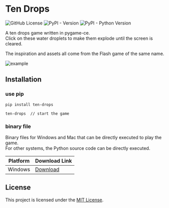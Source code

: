 # Ten Drops

![GitHub License](https://img.shields.io/github/license/chyok/ten-drops)
![PyPI - Version](https://img.shields.io/pypi/v/ten-drops)
![PyPI - Python Version](https://img.shields.io/pypi/pyversions/ten-drops)

A ten drops game written in pygame-ce.  
Click on these water droplets to make them explode until the screen is cleared.

The inspiration and assets all come from the Flash game of the same name.

![example](https://github.com/chyok/ten-drops/assets/32629225/b8409169-dd31-4912-a91e-5fed288a833c)

## Installation

### use pip

```commandline
pip install ten-drops

ten-drops  // start the game 
```

### binary file

Binary files for Windows and Mac that can be directly executed to play the game.  
For other systems, the Python source code can be directly executed.

| Platform | Download Link                                           | 
|----------|---------------------------------------------------------|
| Windows  | [Download](https://github.com/chyok/ten-drops/releases) |

## License

This project is licensed under the [MIT License](LICENSE).

